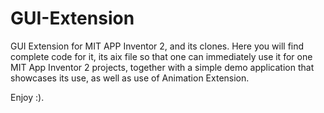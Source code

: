 # GUI-Extension
GUI Extension for MIT APP Inventor 2, and its clones. Here you will find complete code for it, its aix file so that one can immediately use it for one MIT App Inventor 2 projects, together with a simple demo application that showcases its use, as well as use of Animation Extension.

Enjoy :).
